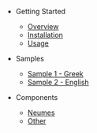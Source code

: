 - Getting Started

  - [Overview](/)
  - [Installation](installation.md)
  - [Usage](usage.md)

- Samples

  - [Sample 1 - Greek](sample1.md)
  - [Sample 2 - English](sample2.md)

- Components

  - [Neumes](component-list-neumes.md)
  - [Other](component-list-other.md)

